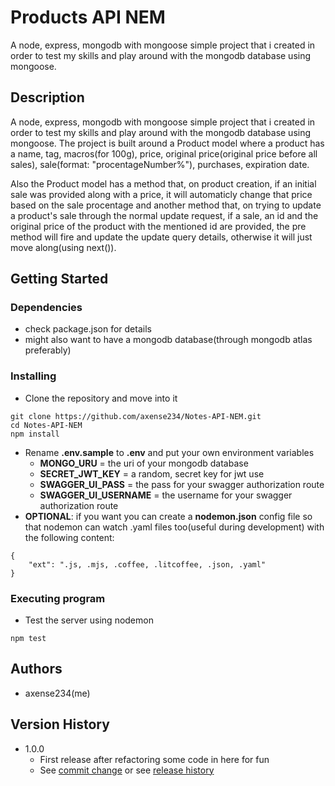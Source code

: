 # **Products API NEM**

A node, express, mongodb with mongoose simple project that i created in order to test my skills and play around with the mongodb database using mongoose.

## **Description**

A node, express, mongodb with mongoose simple project that i created in order to test my skills and play around with the mongodb database using mongoose.
The project is built around a Product model where a product has a name, tag, macros(for 100g), price, original price(original price before all sales), sale(format: "procentageNumber%"), purchases, expiration date.

Also the Product model has a method that, on product creation, if an initial sale was provided along with a price, it will automaticly change that price based on the sale procentage and another method that, on trying to update a product's sale through the normal update request, if a sale, an id and the original price of the product with the mentioned id are provided, the pre method will fire and update the update query details, otherwise it will just move along(using next()).

## **Getting Started**

### Dependencies

- check package.json for details
- might also want to have a mongodb database(through mongodb atlas preferably)

### Installing

- Clone the repository and move into it

```
git clone https://github.com/axense234/Notes-API-NEM.git
cd Notes-API-NEM
npm install
```

- Rename **.env.sample** to **.env** and put your own environment variables
  - **MONGO_URU** = the uri of your mongodb database
  - **SECRET_JWT_KEY** = a random, secret key for jwt use
  - **SWAGGER_UI_PASS** = the pass for your swagger authorization route
  - **SWAGGER_UI_USERNAME** = the username for your swagger authorization route
- **OPTIONAL**: if you want you can create a **nodemon.json** config file so that nodemon can watch .yaml files too(useful during development) with the following content:

```
{
    "ext": ".js, .mjs, .coffee, .litcoffee, .json, .yaml"
}
```

### Executing program

- Test the server using nodemon

```
npm test
```

## **Authors**

- axense234(me)

## **Version History**

- 1.0.0
  - First release after refactoring some code in here for fun
  - See [commit change](https://github.com/axense234/Notes-API-NEM/commits/master) or see [release history](https://github.com/axense234/Notes-API-NEM/releases)
